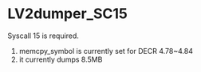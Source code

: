# LV2dumper_SC15

Syscall 15 is required.

1. memcpy_symbol is currently set for DECR 4.78~4.84
2. it currently dumps 8.5MB

